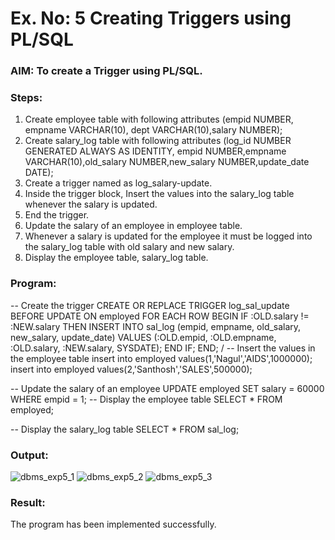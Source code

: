 # Ex. No: 5 Creating Triggers using PL/SQL

### AIM: To create a Trigger using PL/SQL.

### Steps:
1. Create employee table with following attributes (empid NUMBER, empname VARCHAR(10), dept VARCHAR(10),salary NUMBER);
2. Create salary_log table with following attributes (log_id NUMBER GENERATED ALWAYS AS IDENTITY, empid NUMBER,empname VARCHAR(10),old_salary NUMBER,new_salary NUMBER,update_date DATE);
3. Create a trigger named as log_salary-update.
4. Inside the trigger block, Insert the values into the salary_log table whenever the salary is updated.
5. End the trigger.
6. Update the salary of an employee in employee table.
7. Whenever a salary is updated for the employee it must be logged into the salary_log table with old salary and new salary.
8. Display the employee table, salary_log table.

### Program:
-- Create the trigger
CREATE OR REPLACE TRIGGER log_sal_update
BEFORE UPDATE ON employed
FOR EACH ROW
BEGIN
  IF :OLD.salary != :NEW.salary THEN
    INSERT INTO sal_log (empid, empname, old_salary, new_salary, update_date)
    VALUES (:OLD.empid, :OLD.empname, :OLD.salary, :NEW.salary, SYSDATE);
  END IF;
END;
/
-- Insert the values in the employee table
insert into employed values(1,'Nagul','AIDS',1000000);
insert into employed values(2,'Santhosh','SALES',500000);

-- Update the salary of an employee
UPDATE employed
SET salary = 60000
WHERE empid = 1;
-- Display the employee table
SELECT * FROM employed;

-- Display the salary_log table
SELECT * FROM sal_log;

### Output:
![dbms_exp5_1](https://github.com/Thirukaalathessvarar-S/Ex-No-5-Creating-Triggers-using-PL-SQL/assets/121166390/beaf0254-4b46-4590-88dc-674b69ccca1d)
![dbms_exp5_2](https://github.com/Thirukaalathessvarar-S/Ex-No-5-Creating-Triggers-using-PL-SQL/assets/121166390/352b1511-149e-46f6-8f28-0ff4a34106d5)
![dbms_exp5_3](https://github.com/Thirukaalathessvarar-S/Ex-No-5-Creating-Triggers-using-PL-SQL/assets/121166390/7eb922df-72bf-4df7-b829-4c0f22a5a3c1)

### Result:
The program has been implemented successfully.
